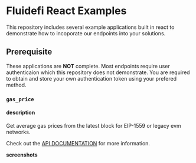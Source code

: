 # Fluidefi React Examples

This repository includes several example applications built in react to demonstrate how to incoporate our endpoints into your solutions.

## Prerequisite 

These applications are **NOT** complete. Most endpoints require user authenticaion which this repository does not demonstrate.
You are required to obtain and store your own authentication token using your prefered method.


### `gas_price`

#### **description**
Get average gas prices from the latest block for EIP-1559 or legacy evm networks.

Check out the [API DOCUMENTATION](https://analytics.fluidefi.com/api/docs/#post-/gas_price/) for more information.

**screenshots**



